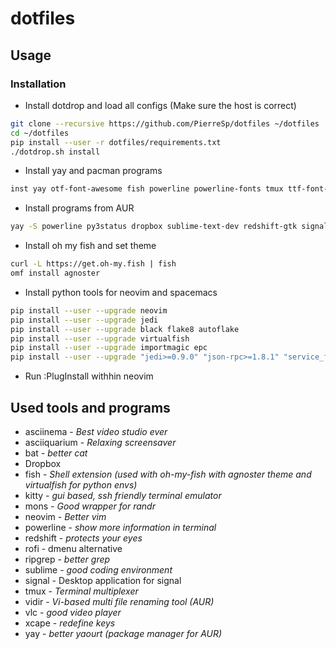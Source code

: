 # dotfiles

## Usage
###  Installation

- Install dotdrop and load all configs (Make sure the host is correct)
```bash
git clone --recursive https://github.com/PierreSp/dotfiles ~/dotfiles
cd ~/dotfiles
pip install --user -r dotfiles/requirements.txt
./dotdrop.sh install
```

- Install yay and pacman programs
```bash
inst yay otf-font-awesome fish powerline powerline-fonts tmux ttf-font-awesome xcape otf-fira-code vlc bat ripgrep asciinema mons asciiquarium rofi
```
- Install programs from AUR
```bash
yay -S powerline py3status dropbox sublime-text-dev redshift-gtk signal-desktop vidir

```

- Install oh my fish and set theme
```bash
curl -L https://get.oh-my.fish | fish
omf install agnoster
```

- Install python tools for neovim and spacemacs
```bash
pip install --user --upgrade neovim
pip install --user --upgrade jedi
pip install --user --upgrade black flake8 autoflake
pip install --user --upgrade virtualfish
pip install --user --upgrade importmagic epc
pip install --user --upgrade "jedi>=0.9.0" "json-rpc>=1.8.1" "service_factory>=0.1.5"

```
- Run :PlugInstall withhin neovim
## Used tools and programs

- asciinema - *Best video studio ever*
- asciiquarium - *Relaxing screensaver*
- bat - *better cat*
- Dropbox
- fish - *Shell extension (used with oh-my-fish with agnoster theme and virtualfish for python envs)*
- kitty - *gui based, ssh friendly terminal emulator*
- mons - *Good wrapper for randr*
- neovim - *Better vim*
- powerline - *show more information in terminal*
- redshift - *protects your eyes*
- rofi - dmenu alternative
- ripgrep - *better grep*
- sublime - *good coding environment*
- signal  -  Desktop application for signal
- tmux - *Terminal multiplexer*
- vidir - *Vi-based multi file renaming tool (AUR)*
- vlc - *good video player*
- xcape - *redefine keys*
- yay - *better yaourt (package manager for AUR)*

